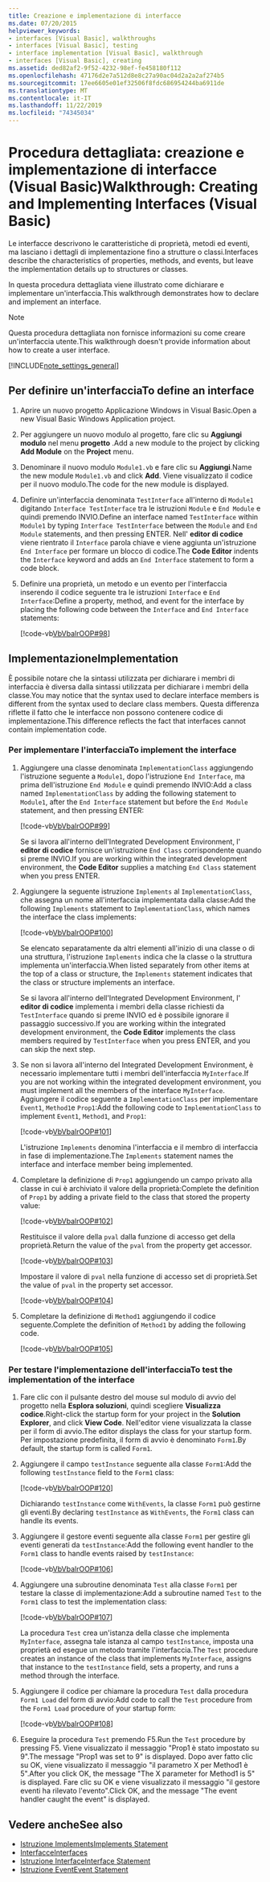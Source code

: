 ```yaml
---
title: Creazione e implementazione di interfacce
ms.date: 07/20/2015
helpviewer_keywords:
- interfaces [Visual Basic], walkthroughs
- interfaces [Visual Basic], testing
- interface implementation [Visual Basic], walkthrough
- interfaces [Visual Basic], creating
ms.assetid: ded82af2-9f52-4232-98ef-fe458180f112
ms.openlocfilehash: 47176d2e7a512d8e8c27a90ac04d2a2a2af274b5
ms.sourcegitcommit: 17ee6605e01ef32506f8fdc686954244ba6911de
ms.translationtype: MT
ms.contentlocale: it-IT
ms.lasthandoff: 11/22/2019
ms.locfileid: "74345034"
---
```

# <a name="walkthrough-creating-and-implementing-interfaces-visual-basic"></a><span data-ttu-id="7b3c6-102">Procedura dettagliata: creazione e implementazione di interfacce (Visual Basic)</span><span class="sxs-lookup"><span data-stu-id="7b3c6-102">Walkthrough: Creating and Implementing Interfaces (Visual Basic)</span></span>

<span data-ttu-id="7b3c6-103">Le interfacce descrivono le caratteristiche di proprietà, metodi ed eventi, ma lasciano i dettagli di implementazione fino a strutture o classi.</span><span class="sxs-lookup"><span data-stu-id="7b3c6-103">Interfaces describe the characteristics of properties, methods, and events, but leave the implementation details up to structures or classes.</span></span>  
  
 <span data-ttu-id="7b3c6-104">In questa procedura dettagliata viene illustrato come dichiarare e implementare un'interfaccia.</span><span class="sxs-lookup"><span data-stu-id="7b3c6-104">This walkthrough demonstrates how to declare and implement an interface.</span></span>  
  
> [!NOTE]
> <span data-ttu-id="7b3c6-105">Questa procedura dettagliata non fornisce informazioni su come creare un'interfaccia utente.</span><span class="sxs-lookup"><span data-stu-id="7b3c6-105">This walkthrough doesn't provide information about how to create a user interface.</span></span>  
  
[!INCLUDE[note_settings_general](~/includes/note-settings-general-md.md)]  
  
## <a name="to-define-an-interface"></a><span data-ttu-id="7b3c6-106">Per definire un'interfaccia</span><span class="sxs-lookup"><span data-stu-id="7b3c6-106">To define an interface</span></span>
  
1. <span data-ttu-id="7b3c6-107">Aprire un nuovo progetto Applicazione Windows in Visual Basic.</span><span class="sxs-lookup"><span data-stu-id="7b3c6-107">Open a new Visual Basic Windows Application project.</span></span>  
  
2. <span data-ttu-id="7b3c6-108">Per aggiungere un nuovo modulo al progetto, fare clic su **Aggiungi modulo** nel menu **progetto** .</span><span class="sxs-lookup"><span data-stu-id="7b3c6-108">Add a new module to the project by clicking **Add Module** on the **Project** menu.</span></span>  
  
3. <span data-ttu-id="7b3c6-109">Denominare il nuovo modulo `Module1.vb` e fare clic su **Aggiungi**.</span><span class="sxs-lookup"><span data-stu-id="7b3c6-109">Name the new module `Module1.vb` and click **Add**.</span></span> <span data-ttu-id="7b3c6-110">Viene visualizzato il codice per il nuovo modulo.</span><span class="sxs-lookup"><span data-stu-id="7b3c6-110">The code for the new module is displayed.</span></span>  
  
4. <span data-ttu-id="7b3c6-111">Definire un'interfaccia denominata `TestInterface` all'interno di `Module1` digitando `Interface TestInterface` tra le istruzioni `Module` e `End Module` e quindi premendo INVIO.</span><span class="sxs-lookup"><span data-stu-id="7b3c6-111">Define an interface named `TestInterface` within `Module1` by typing `Interface TestInterface` between the `Module` and `End Module` statements, and then pressing ENTER.</span></span> <span data-ttu-id="7b3c6-112">Nell' **editor di codice** viene rientrato il `Interface` parola chiave e viene aggiunta un'istruzione `End Interface` per formare un blocco di codice.</span><span class="sxs-lookup"><span data-stu-id="7b3c6-112">The **Code Editor** indents the `Interface` keyword and adds an `End Interface` statement to form a code block.</span></span>  
  
5. <span data-ttu-id="7b3c6-113">Definire una proprietà, un metodo e un evento per l'interfaccia inserendo il codice seguente tra le istruzioni `Interface` e `End Interface`:</span><span class="sxs-lookup"><span data-stu-id="7b3c6-113">Define a property, method, and event for the interface by placing the following code between the `Interface` and `End Interface` statements:</span></span>  
  
     [!code-vb[VbVbalrOOP#98](~/samples/snippets/visualbasic/VS_Snippets_VBCSharp/VbVbalrOOP/VB/OOP.vb#98)]
  
## <a name="implementation"></a><span data-ttu-id="7b3c6-114">Implementazione</span><span class="sxs-lookup"><span data-stu-id="7b3c6-114">Implementation</span></span>

 <span data-ttu-id="7b3c6-115">È possibile notare che la sintassi utilizzata per dichiarare i membri di interfaccia è diversa dalla sintassi utilizzata per dichiarare i membri della classe.</span><span class="sxs-lookup"><span data-stu-id="7b3c6-115">You may notice that the syntax used to declare interface members is different from the syntax used to declare class members.</span></span> <span data-ttu-id="7b3c6-116">Questa differenza riflette il fatto che le interfacce non possono contenere codice di implementazione.</span><span class="sxs-lookup"><span data-stu-id="7b3c6-116">This difference reflects the fact that interfaces cannot contain implementation code.</span></span>  
  
### <a name="to-implement-the-interface"></a><span data-ttu-id="7b3c6-117">Per implementare l'interfaccia</span><span class="sxs-lookup"><span data-stu-id="7b3c6-117">To implement the interface</span></span>
  
1. <span data-ttu-id="7b3c6-118">Aggiungere una classe denominata `ImplementationClass` aggiungendo l'istruzione seguente a `Module1`, dopo l'istruzione `End Interface`, ma prima dell'istruzione `End Module` e quindi premendo INVIO:</span><span class="sxs-lookup"><span data-stu-id="7b3c6-118">Add a class named `ImplementationClass` by adding the following statement to `Module1`, after the `End Interface` statement but before the `End Module` statement, and then pressing ENTER:</span></span>  
  
     [!code-vb[VbVbalrOOP#99](~/samples/snippets/visualbasic/VS_Snippets_VBCSharp/VbVbalrOOP/VB/OOP.vb#99)]
  
     <span data-ttu-id="7b3c6-119">Se si lavora all'interno dell'Integrated Development Environment, l' **editor di codice** fornisce un'istruzione `End Class` corrispondente quando si preme INVIO.</span><span class="sxs-lookup"><span data-stu-id="7b3c6-119">If you are working within the integrated development environment, the **Code Editor** supplies a matching `End Class` statement when you press ENTER.</span></span>  
  
2. <span data-ttu-id="7b3c6-120">Aggiungere la seguente istruzione `Implements` al `ImplementationClass`, che assegna un nome all'interfaccia implementata dalla classe:</span><span class="sxs-lookup"><span data-stu-id="7b3c6-120">Add the following `Implements` statement to `ImplementationClass`, which names the interface the class implements:</span></span>  
  
     [!code-vb[VbVbalrOOP#100](~/samples/snippets/visualbasic/VS_Snippets_VBCSharp/VbVbalrOOP/VB/OOP.vb#100)]
  
     <span data-ttu-id="7b3c6-121">Se elencato separatamente da altri elementi all'inizio di una classe o di una struttura, l'istruzione `Implements` indica che la classe o la struttura implementa un'interfaccia.</span><span class="sxs-lookup"><span data-stu-id="7b3c6-121">When listed separately from other items at the top of a class or structure, the `Implements` statement indicates that the class or structure implements an interface.</span></span>  
  
     <span data-ttu-id="7b3c6-122">Se si lavora all'interno dell'Integrated Development Environment, l' **editor di codice** implementa i membri della classe richiesti da `TestInterface` quando si preme INVIO ed è possibile ignorare il passaggio successivo.</span><span class="sxs-lookup"><span data-stu-id="7b3c6-122">If you are working within the integrated development environment, the **Code Editor** implements the class members required by `TestInterface` when you press ENTER, and you can skip the next step.</span></span>  
  
3. <span data-ttu-id="7b3c6-123">Se non si lavora all'interno del Integrated Development Environment, è necessario implementare tutti i membri dell'interfaccia `MyInterface`.</span><span class="sxs-lookup"><span data-stu-id="7b3c6-123">If you are not working within the integrated development environment, you must implement all the members of the interface `MyInterface`.</span></span> <span data-ttu-id="7b3c6-124">Aggiungere il codice seguente a `ImplementationClass` per implementare `Event1`, `Method1`e `Prop1`:</span><span class="sxs-lookup"><span data-stu-id="7b3c6-124">Add the following code to `ImplementationClass` to implement `Event1`, `Method1`, and `Prop1`:</span></span>  
  
     [!code-vb[VbVbalrOOP#101](~/samples/snippets/visualbasic/VS_Snippets_VBCSharp/VbVbalrOOP/VB/OOP.vb#101)]
  
     <span data-ttu-id="7b3c6-125">L'istruzione `Implements` denomina l'interfaccia e il membro di interfaccia in fase di implementazione.</span><span class="sxs-lookup"><span data-stu-id="7b3c6-125">The `Implements` statement names the interface and interface member being implemented.</span></span>  
  
4. <span data-ttu-id="7b3c6-126">Completare la definizione di `Prop1` aggiungendo un campo privato alla classe in cui è archiviato il valore della proprietà:</span><span class="sxs-lookup"><span data-stu-id="7b3c6-126">Complete the definition of `Prop1` by adding a private field to the class that stored the property value:</span></span>  
  
     [!code-vb[VbVbalrOOP#102](~/samples/snippets/visualbasic/VS_Snippets_VBCSharp/VbVbalrOOP/VB/OOP.vb#102)]
  
     <span data-ttu-id="7b3c6-127">Restituisce il valore della `pval` dalla funzione di accesso get della proprietà.</span><span class="sxs-lookup"><span data-stu-id="7b3c6-127">Return the value of the `pval` from the property get accessor.</span></span>  
  
     [!code-vb[VbVbalrOOP#103](~/samples/snippets/visualbasic/VS_Snippets_VBCSharp/VbVbalrOOP/VB/OOP.vb#103)]
  
     <span data-ttu-id="7b3c6-128">Impostare il valore di `pval` nella funzione di accesso set di proprietà.</span><span class="sxs-lookup"><span data-stu-id="7b3c6-128">Set the value of `pval` in the property set accessor.</span></span>  
  
     [!code-vb[VbVbalrOOP#104](~/samples/snippets/visualbasic/VS_Snippets_VBCSharp/VbVbalrOOP/VB/OOP.vb#104)]
  
5. <span data-ttu-id="7b3c6-129">Completare la definizione di `Method1` aggiungendo il codice seguente.</span><span class="sxs-lookup"><span data-stu-id="7b3c6-129">Complete the definition of `Method1` by adding the following code.</span></span>  
  
     [!code-vb[VbVbalrOOP#105](~/samples/snippets/visualbasic/VS_Snippets_VBCSharp/VbVbalrOOP/VB/OOP.vb#105)]
  
### <a name="to-test-the-implementation-of-the-interface"></a><span data-ttu-id="7b3c6-130">Per testare l'implementazione dell'interfaccia</span><span class="sxs-lookup"><span data-stu-id="7b3c6-130">To test the implementation of the interface</span></span>
  
1. <span data-ttu-id="7b3c6-131">Fare clic con il pulsante destro del mouse sul modulo di avvio del progetto nella **Esplora soluzioni**, quindi scegliere **Visualizza codice**.</span><span class="sxs-lookup"><span data-stu-id="7b3c6-131">Right-click the startup form for your project in the **Solution Explorer**, and click **View Code**.</span></span> <span data-ttu-id="7b3c6-132">Nell'editor viene visualizzata la classe per il form di avvio.</span><span class="sxs-lookup"><span data-stu-id="7b3c6-132">The editor displays the class for your startup form.</span></span> <span data-ttu-id="7b3c6-133">Per impostazione predefinita, il form di avvio è denominato `Form1`.</span><span class="sxs-lookup"><span data-stu-id="7b3c6-133">By default, the startup form is called `Form1`.</span></span>  
  
2. <span data-ttu-id="7b3c6-134">Aggiungere il campo `testInstance` seguente alla classe `Form1`:</span><span class="sxs-lookup"><span data-stu-id="7b3c6-134">Add the following `testInstance` field to the `Form1` class:</span></span>  
  
     [!code-vb[VbVbalrOOP#120](~/samples/snippets/visualbasic/VS_Snippets_VBCSharp/VbVbalrOOP/VB/OOP.vb#120)]
  
     <span data-ttu-id="7b3c6-135">Dichiarando `testInstance` come `WithEvents`, la classe `Form1` può gestirne gli eventi.</span><span class="sxs-lookup"><span data-stu-id="7b3c6-135">By declaring `testInstance` as `WithEvents`, the `Form1` class can handle its events.</span></span>  
  
3. <span data-ttu-id="7b3c6-136">Aggiungere il gestore eventi seguente alla classe `Form1` per gestire gli eventi generati da `testInstance`:</span><span class="sxs-lookup"><span data-stu-id="7b3c6-136">Add the following event handler to the `Form1` class to handle events raised by `testInstance`:</span></span>  
  
     [!code-vb[VbVbalrOOP#106](~/samples/snippets/visualbasic/VS_Snippets_VBCSharp/VbVbalrOOP/VB/OOP.vb#106)]
  
4. <span data-ttu-id="7b3c6-137">Aggiungere una subroutine denominata `Test` alla classe `Form1` per testare la classe di implementazione:</span><span class="sxs-lookup"><span data-stu-id="7b3c6-137">Add a subroutine named `Test` to the `Form1` class to test the implementation class:</span></span>  
  
     [!code-vb[VbVbalrOOP#107](~/samples/snippets/visualbasic/VS_Snippets_VBCSharp/VbVbalrOOP/VB/OOP.vb#107)]
  
     <span data-ttu-id="7b3c6-138">La procedura `Test` crea un'istanza della classe che implementa `MyInterface`, assegna tale istanza al campo `testInstance`, imposta una proprietà ed esegue un metodo tramite l'interfaccia.</span><span class="sxs-lookup"><span data-stu-id="7b3c6-138">The `Test` procedure creates an instance of the class that implements `MyInterface`, assigns that instance to the `testInstance` field, sets a property, and runs a method through the interface.</span></span>  
  
5. <span data-ttu-id="7b3c6-139">Aggiungere il codice per chiamare la procedura `Test` dalla procedura `Form1 Load` del form di avvio:</span><span class="sxs-lookup"><span data-stu-id="7b3c6-139">Add code to call the `Test` procedure from the `Form1 Load` procedure of your startup form:</span></span>  
  
     [!code-vb[VbVbalrOOP#108](~/samples/snippets/visualbasic/VS_Snippets_VBCSharp/VbVbalrOOP/VB/OOP.vb#108)]
  
6. <span data-ttu-id="7b3c6-140">Eseguire la procedura `Test` premendo F5.</span><span class="sxs-lookup"><span data-stu-id="7b3c6-140">Run the `Test` procedure by pressing F5.</span></span> <span data-ttu-id="7b3c6-141">Viene visualizzato il messaggio "Prop1 è stato impostato su 9".</span><span class="sxs-lookup"><span data-stu-id="7b3c6-141">The message "Prop1 was set to 9" is displayed.</span></span> <span data-ttu-id="7b3c6-142">Dopo aver fatto clic su OK, viene visualizzato il messaggio "il parametro X per Method1 è 5".</span><span class="sxs-lookup"><span data-stu-id="7b3c6-142">After you click OK, the message "The X parameter for Method1 is 5" is displayed.</span></span> <span data-ttu-id="7b3c6-143">Fare clic su OK e viene visualizzato il messaggio "il gestore eventi ha rilevato l'evento".</span><span class="sxs-lookup"><span data-stu-id="7b3c6-143">Click OK, and the message "The event handler caught the event" is displayed.</span></span>  
  
## <a name="see-also"></a><span data-ttu-id="7b3c6-144">Vedere anche</span><span class="sxs-lookup"><span data-stu-id="7b3c6-144">See also</span></span>

- [<span data-ttu-id="7b3c6-145">Istruzione Implements</span><span class="sxs-lookup"><span data-stu-id="7b3c6-145">Implements Statement</span></span>](../../../../visual-basic/language-reference/statements/implements-statement.md)
- [<span data-ttu-id="7b3c6-146">Interfacce</span><span class="sxs-lookup"><span data-stu-id="7b3c6-146">Interfaces</span></span>](../../../../visual-basic/programming-guide/language-features/interfaces/index.md)
- [<span data-ttu-id="7b3c6-147">Istruzione Interface</span><span class="sxs-lookup"><span data-stu-id="7b3c6-147">Interface Statement</span></span>](../../../../visual-basic/language-reference/statements/interface-statement.md)
- [<span data-ttu-id="7b3c6-148">Istruzione Event</span><span class="sxs-lookup"><span data-stu-id="7b3c6-148">Event Statement</span></span>](../../../../visual-basic/language-reference/statements/event-statement.md)
